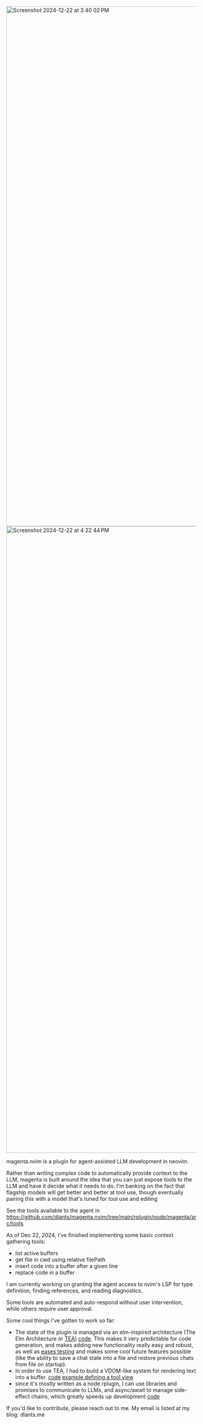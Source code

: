 <img width="1376" alt="Screenshot 2024-12-22 at 3 40 02 PM" src="https://github.com/user-attachments/assets/df372c55-8c30-468d-8bd2-47047534fe92" />

<img width="1658" alt="Screenshot 2024-12-22 at 4 22 44 PM" src="https://github.com/user-attachments/assets/45c0e90a-0944-4e9e-8f2b-c0d779542d45" />


magenta.nvim is a plugin for agent-assisted LLM development in neovim.

Rather than writing complex code to automatically provide context to the LLM, magenta is built around the idea that you can just expose tools to the LLM and have it decide what it needs to do. I'm banking on the fact that flagship models will get better and better at tool use, though eventually pairing this with a model that's tuned for tool use and editing 

See the tools available to the agent in https://github.com/dlants/magenta.nvim/tree/main/rplugin/node/magenta/src/tools

As of Dec 22, 2024, I've finished implementing some basic context gathering tools:
- list active buffers
- get file in cwd using relative filePath
- insert code into a buffer after a given line
- replace code in a buffer

I am currently working on granting the agent access to nvim's LSP for type definition, finding references, and reading diagnostics.

Some tools are automated and auto-respond without user intervention, while others require user approval.

Some cool things I've gotten to work so far:
- The state of the plugin is managed via an elm-inspired architecture (The Elm Architecture or [TEA](https://github.com/evancz/elm-architecture-tutorial)) [code](https://github.com/dlants/magenta.nvim/blob/main/rplugin/node/magenta/src/tea/tea.ts). This makes it very predictable for code generation, and makes adding new functionality really easy and robust, as well as [eases testing](https://github.com/dlants/magenta.nvim/blob/main/rplugin/node/magenta/src/chat/chat.spec.ts) and makes some cool future features possible (like the ability to save a chat state into a file and restore previous chats from file on startup).
- In order to use TEA, I had to build a VDOM-like system for rendering text into a buffer. [code](https://github.com/dlants/magenta.nvim/blob/main/rplugin/node/magenta/src/tea/view.ts#L141) [example defining a tool view](https://github.com/dlants/magenta.nvim/blob/main/rplugin/node/magenta/src/tools/getFile.ts#L139)
- since it's mostly written as a node rplugin, I can use libraries and promises to communicate to LLMs, and async/await to manage side-effect chains, which greatly speeds up development [code](https://github.com/dlants/magenta.nvim/blob/main/rplugin/node/magenta/src/anthropic.ts#L49)

If you'd like to contribute, please reach out to me. My email is listed at my blog: dlants.me
